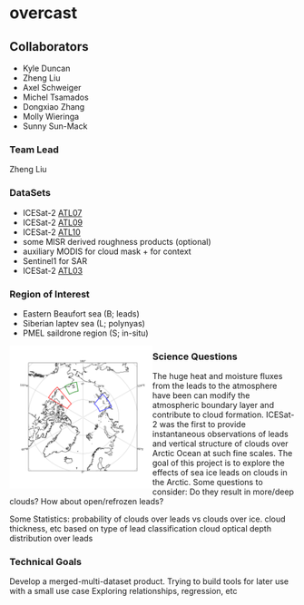 # overcast


## Collaborators
- Kyle Duncan
- Zheng Liu
- Axel Schweiger
- Michel Tsamados
- Dongxiao Zhang
- Molly Wieringa
- Sunny Sun-Mack

### Team Lead 
Zheng Liu

### DataSets
- ICESat-2 [ATL07](https://nsidc.org/data/ATL07)
- ICESat-2 [ATL09](https://nsidc.org/data/atl09) 
- ICESat-2 [ATL10](https://nsidc.org/data/atl10)
- some MISR derived roughness products (optional)
- auxiliary MODIS for cloud mask + for context
- Sentinel1 for SAR
- ICESat-2 [ATL03](https://nsidc.org/data/atl03) 

### Region of Interest
- Eastern Beaufort sea (B; leads)
- Siberian laptev sea (L; polynyas)
- PMEL saildrone region (S; in-situ)

<img src="roi.png" width="50%" align=left>


### Science Questions
The huge heat and moisture fluxes from the leads to the atmosphere have been can modify the atmospheric boundary layer and contribute to cloud formation. ICESat-2 was the first to provide instantaneous observations of leads and vertical structure of clouds over Arctic Ocean at such fine scales. The goal of this project is to explore the effects of sea ice leads on clouds in the Arctic. Some questions to consider: Do they result in more/deep clouds? How about open/refrozen leads?

Some Statistics: 
probability of clouds over leads vs clouds over ice.
cloud thickness, etc based on type of lead classification
cloud optical depth distribution over leads

    
    
### Technical Goals
Develop a merged-multi-dataset product. 
Trying to build tools for later use with a small use case
Exploring relationships, regression, etc
